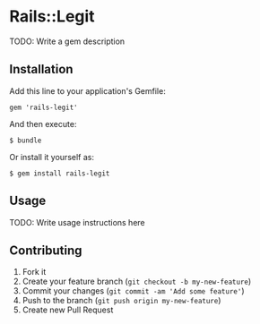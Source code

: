 # Rails::Legit

TODO: Write a gem description

## Installation

Add this line to your application's Gemfile:

    gem 'rails-legit'

And then execute:

    $ bundle

Or install it yourself as:

    $ gem install rails-legit

## Usage

TODO: Write usage instructions here

## Contributing

1. Fork it
2. Create your feature branch (`git checkout -b my-new-feature`)
3. Commit your changes (`git commit -am 'Add some feature'`)
4. Push to the branch (`git push origin my-new-feature`)
5. Create new Pull Request
